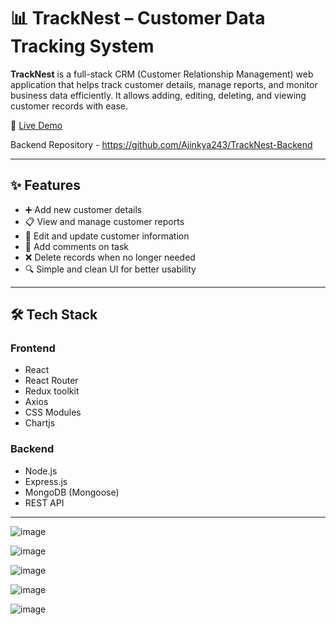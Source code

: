 # 📊 TrackNest – Customer Data Tracking System

**TrackNest** is a full-stack CRM (Customer Relationship Management) web application that helps track customer details, manage reports, and monitor business data efficiently. It allows adding, editing, deleting, and viewing customer records with ease.

🔗 [Live Demo](https://track-nest-frontend.vercel.app/)

Backend Repository - https://github.com/Ajinkya243/TrackNest-Backend

---

## ✨ Features

- ➕ Add new customer details
- 📋 View and manage customer reports
- 📝 Edit and update customer information
- 📝 Add comments on task
- ❌ Delete records when no longer needed
- 🔍 Simple and clean UI for better usability

---

## 🛠️ Tech Stack

### Frontend
- React
- React Router
- Redux toolkit
- Axios
- CSS Modules
- Chartjs

### Backend
- Node.js
- Express.js
- MongoDB (Mongoose)
- REST API

---
![image](https://github.com/user-attachments/assets/57cb855e-74a4-4859-96f8-63a9384d4ecb)

![image](https://github.com/user-attachments/assets/760018fc-985e-49a6-bab3-f0901c365c33)

![image](https://github.com/user-attachments/assets/3c6aa263-5422-4e8c-9d6f-580e05750db4)

![image](https://github.com/user-attachments/assets/42c5c641-7c52-4c74-af5a-2e0d333e0553)

![image](https://github.com/user-attachments/assets/d9a10856-7775-40c5-beff-2705b8f4de0b)





